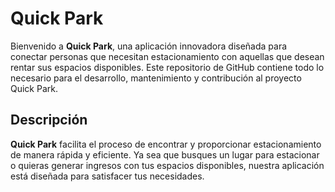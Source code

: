 # Quick Park

Bienvenido a **Quick Park**, una aplicación innovadora diseñada para conectar personas que necesitan estacionamiento con aquellas que desean rentar sus espacios disponibles.
Este repositorio de GitHub contiene todo lo necesario para el desarrollo, mantenimiento y contribución al proyecto Quick Park.

## Descripción

**Quick Park** facilita el proceso de encontrar y proporcionar estacionamiento de manera rápida y eficiente. 
Ya sea que busques un lugar para estacionar o quieras generar ingresos con tus espacios disponibles, nuestra aplicación está diseñada para satisfacer tus necesidades.
